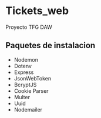 # Tickets_web
Proyecto TFG DAW

## Paquetes de instalacion ##

- Nodemon 
- Dotenv 
- Express 
- JsonWebToken
- BcryptJS
- Cookie Parser
- Multer
- Uuid
- Nodemailer
